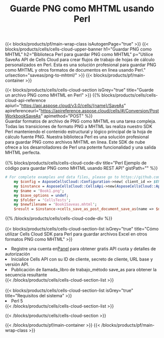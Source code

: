 ﻿---
title:  Guarde PNG como MHTML usando Perl
description:  Utilizando Aspose.Cells Cloud SDK para Perl para guardar el archivo de formato PNG como archivo de formato MHTML.
---
{{< blocks/products/pf/main-wrap-class isAutogenPage="true" >}}
{{< blocks/products/cells/cells-cloud-upper-banner h1="Guardar PNG como MHTML" h2="Biblioteca Perl para guardar PNG como MHTML" p="Utilice SaveAs API de Cells Cloud para crear flujos de trabajo de hojas de cálculo personalizados en Perl. Esta es una solución profesional para guardar PNG como MHTML y otros formatos de documentos en línea usando Perl." urlsection="saveas/png-to-mhtml/" >}}
{{< blocks/products/pf/main-container >}}

{{< blocks/products/cells/cells-cloud-section isGrey="true" title="Guarde un archivo PNG como MHTML en Perl" >}}
{{% blocks/products/cells/cells-cloud-api-reference apiurl="https://api.aspose.cloud/v3.0/cells/{name}/SaveAs" apireferenceurl="https://apireference.aspose.cloud/cells/#/Conversion/PostWorkbookSaveAs" apimethod="POST" %}}
<br/>
Guardar formatos de archivo de PNG como MHTML es una tarea compleja. Todas las transiciones de formato PNG a MHTML las realiza nuestro SDK Perl manteniendo el contenido estructural y lógico principal de la hoja de cálculo fuente PNG. Nuestra biblioteca Perl es una solución profesional para guardar PNG como archivos MHTML en línea. Este SDK de nube ofrece a los desarrolladores de Perl una potente funcionalidad y una salida MHTML perfecta.
<br/>
<br/>
{{% blocks/products/cells/cells-cloud-code-div title="Perl Ejemplo de código para guardar PNG como MHTML usando REST API" gistPath="" %}}
  
```perl
# For complete examples and data files, please go to https://github.com/aspose-cells-cloud/aspose-cells-cloud-perl/
    my $config = AsposeCellsCloud::Configuration->new( client_id => $ENV{'ProductClientId'}, client_secret => $ENV{'ProductClientSecret'});
    my $instance = AsposeCellsCloud::CellsApi->new(AsposeCellsCloud::ApiClient->new( $config));
    my $name = 'Book1.png';
    my $save_options = undef;
    my $folder = 'CellsTests';
    my $newfilename = 'Book1Saveas.mhtml';
    $result = $instance->cells_save_as_post_document_save_as(name => $name,save_options => $save_options, newfilename => $newfilename, folder => $folder);
```
  
{{% /blocks/products/cells/cells-cloud-code-div %}}
<br/>
<br/>
{{< blocks/products/cells/cells-cloud-section-list isGrey="true" title="Cómo utilizar Cells Cloud SDK para Perl para guardar archivos Excel en otros formatos PNG como MHTML" >}}
<li> Registre una cuenta en<a href="https://dashboard.aspose.cloud/">Panel</a> para obtener gratis API cuota y detalles de autorización</li>
<li>Inicialice Cells API con su ID de cliente, secreto de cliente, URL base y versión API.</li>
<li>Publicación de llamada_libro de trabajo_método save_as para obtener la secuencia resultante</li>
{{< /blocks/products/cells/cells-cloud-section-list >}}
<br/>
<br/>
{{< blocks/products/cells/cells-cloud-section-list isGrey="true" title="Requisitos del sistema" >}}
<li>Perl 5</li>
{{< /blocks/products/cells/cells-cloud-section-list >}}

{{< /blocks/products/cells/cells-cloud-section >}}

{{< /blocks/products/pf/main-container >}}
{{< /blocks/products/pf/main-wrap-class >}}

